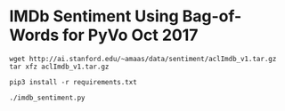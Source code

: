 IMDb Sentiment Using Bag-of-Words for PyVo Oct 2017
===================================================

```
wget http://ai.stanford.edu/~amaas/data/sentiment/aclImdb_v1.tar.gz
tar xfz aclImdb_v1.tar.gz

pip3 install -r requirements.txt

./imdb_sentiment.py
```
